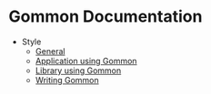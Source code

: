 # Gommon Documentation

- Style
  - [General](style.md)
  - [Application using Gommon](style-application.md)
  - [Library using Gommon](style-library.md)
  - [Writing Gommon](style-gommon.md)
